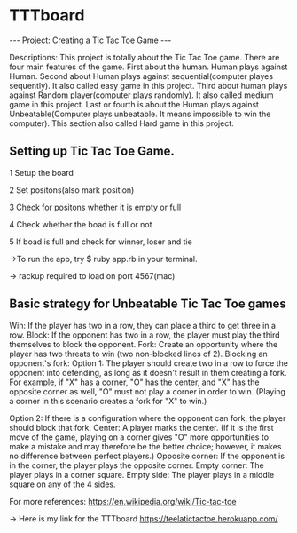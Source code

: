 # TTTboard
--- Project: Creating a Tic Tac Toe Game --- 

Descriptions: This project is totally about the Tic Tac Toe game. There are four main features of the game. First about the human. Human plays against Human. Second about Human plays against sequential(computer playes sequently). It also called easy game in this project. Third about human plays against Random player(computer plays randomly). It also called medium game in this project. Last or fourth is about the Human plays against Unbeatable(Computer plays unbeatable. It means impossible to win the computer). This section also called Hard game in this project.

## Setting up Tic Tac Toe Game.
1 Setup the board

2 Set positons(also mark position)

3 Check for positons whether it is empty or full

4 Check whether the boad is full or not

5 If boad is full and check for winner, loser and tie

->To run the app, try $ ruby app.rb in your terminal.

-> rackup required to load on port 4567(mac)

## Basic strategy for Unbeatable Tic Tac Toe games
Win: If the player has two in a row, they can place a third to get three in a row.
Block: If the opponent has two in a row, the player must play the third themselves to block the opponent.
Fork: Create an opportunity where the player has two threats to win (two non-blocked lines of 2).
Blocking an opponent's fork:
Option 1: The player should create two in a row to force the opponent into defending, as long as it doesn't result in them creating a fork. For example, if "X" has a corner, "O" has the center, and "X" has the opposite corner as well, "O" must not play a corner in order to win. (Playing a corner in this scenario creates a fork for "X" to win.)

Option 2: If there is a configuration where the opponent can fork, the player should block that fork.
Center: A player marks the center. (If it is the first move of the game, playing on a corner gives "O" more opportunities to make a mistake and may therefore be the better choice; however, it makes no difference between perfect players.)
Opposite corner: If the opponent is in the corner, the player plays the opposite corner.
Empty corner: The player plays in a corner square.
Empty side: The player plays in a middle square on any of the 4 sides.
   
For more references: https://en.wikipedia.org/wiki/Tic-tac-toe

  ->  Here is my link for the TTTboard https://teelatictactoe.herokuapp.com/